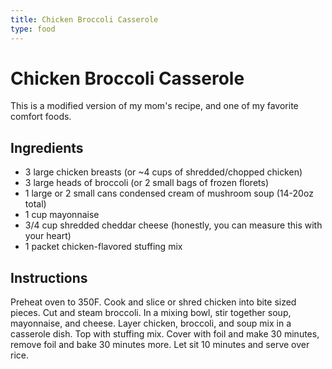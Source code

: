 ```yaml
---
title: Chicken Broccoli Casserole
type: food
---
```

# Chicken Broccoli Casserole

This is a modified version of my mom's recipe, and one of my favorite comfort foods.

## Ingredients

- 3 large chicken breasts (or ~4 cups of shredded/chopped chicken)
- 3 large heads of broccoli (or 2 small bags of frozen florets)
- 1 large or 2 small cans condensed cream of mushroom soup (14-20oz total)
- 1 cup mayonnaise
- 3/4 cup shredded cheddar cheese (honestly, you can measure this with your heart)
- 1 packet chicken-flavored stuffing mix


## Instructions

Preheat oven to 350F. Cook and slice or shred chicken into bite sized pieces.
Cut and steam broccoli. In a mixing bowl, stir together soup, mayonnaise, and cheese.
Layer chicken, broccoli, and soup mix in a casserole dish. Top with stuffing mix.
Cover with foil and make 30 minutes, remove foil and bake 30 minutes more.
Let sit 10 minutes and serve over rice.
